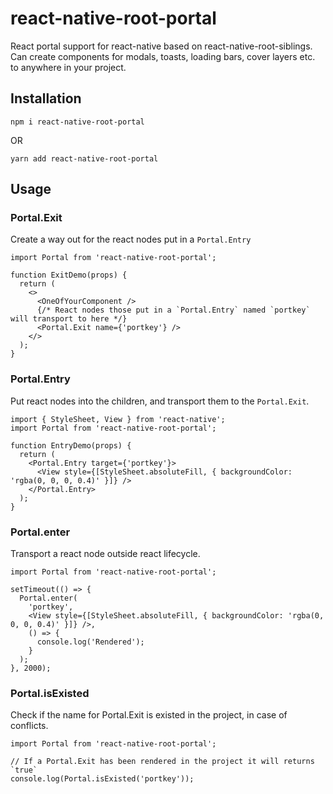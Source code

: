 # react-native-root-portal

React portal support for react-native based on react-native-root-siblings.
Can create components for modals, toasts, loading bars, cover layers etc. to anywhere in your project.

## Installation

```
npm i react-native-root-portal
```
OR

```
yarn add react-native-root-portal
```

## Usage

### Portal.Exit

Create a way out for the react nodes put in a `Portal.Entry`

```
import Portal from 'react-native-root-portal';

function ExitDemo(props) {
  return (
    <>
      <OneOfYourComponent />
      {/* React nodes those put in a `Portal.Entry` named `portkey` will transport to here */}
      <Portal.Exit name={'portkey'} />
    </>
  );
}

```

### Portal.Entry

Put react nodes into the children, and transport them to the `Portal.Exit`.

```
import { StyleSheet, View } from 'react-native';
import Portal from 'react-native-root-portal';

function EntryDemo(props) {
  return (
    <Portal.Entry target={'portkey'}>
      <View style={[StyleSheet.absoluteFill, { backgroundColor: 'rgba(0, 0, 0, 0.4)' }]} />
    </Portal.Entry>
  );
}
```

### Portal.enter

Transport a react node outside react lifecycle.

```
import Portal from 'react-native-root-portal';

setTimeout(() => {
  Portal.enter(
    'portkey',
    <View style={[StyleSheet.absoluteFill, { backgroundColor: 'rgba(0, 0, 0, 0.4)' }]} />,
    () => {
      console.log('Rendered');
    }
  );
}, 2000);

```

### Portal.isExisted

Check if the name for Portal.Exit is existed in the project, in case of conflicts.

```
import Portal from 'react-native-root-portal';

// If a Portal.Exit has been rendered in the project it will returns `true`
console.log(Portal.isExisted('portkey'));

```
